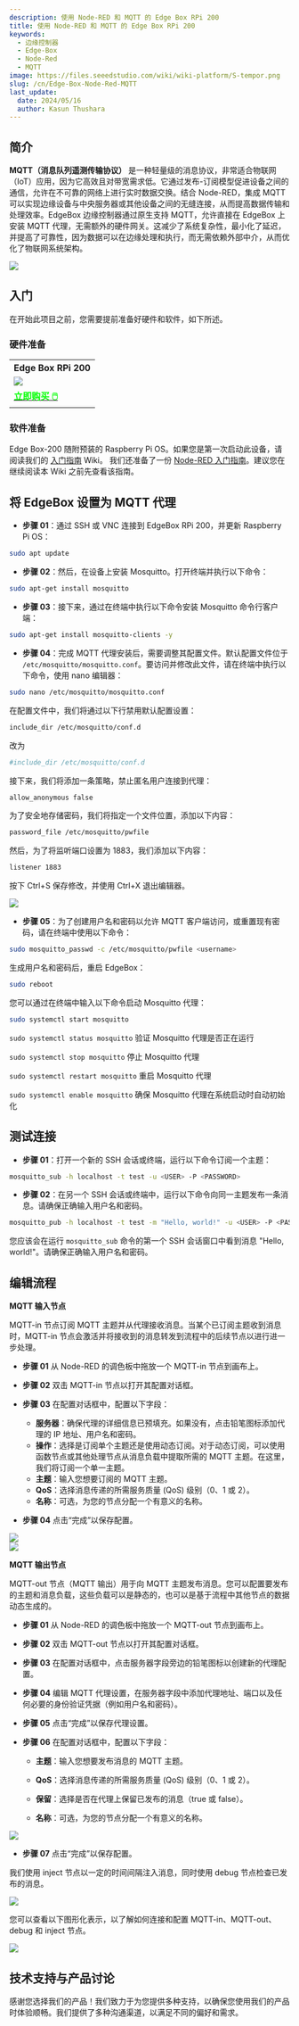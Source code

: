```yaml
---
description: 使用 Node-RED 和 MQTT 的 Edge Box RPi 200
title: 使用 Node-RED 和 MQTT 的 Edge Box RPi 200
keywords:
  - 边缘控制器
  - Edge-Box
  - Node-Red
  - MQTT
image: https://files.seeedstudio.com/wiki/wiki-platform/S-tempor.png
slug: /cn/Edge-Box-Node-Red-MQTT
last_update:
  date: 2024/05/16
  author: Kasun Thushara
---
```


## 简介

**MQTT（消息队列遥测传输协议）** 是一种轻量级的消息协议，非常适合物联网（IoT）应用，因为它高效且对带宽需求低。它通过发布-订阅模型促进设备之间的通信，允许在不可靠的网络上进行实时数据交换。结合 Node-RED，集成 MQTT 可以实现边缘设备与中央服务器或其他设备之间的无缝连接，从而提高数据传输和处理效率。EdgeBox 边缘控制器通过原生支持 MQTT，允许直接在 EdgeBox 上安装 MQTT 代理，无需额外的硬件网关。这减少了系统复杂性，最小化了延迟，并提高了可靠性，因为数据可以在边缘处理和执行，而无需依赖外部中介，从而优化了物联网系统架构。

<div style={{textAlign:'center'}}><img src="https://files.seeedstudio.com/wiki/Edge_Box/nodered/noderedmqtt.png" style={{width:800, height:'auto'}}/></div>

## 入门

在开始此项目之前，您需要提前准备好硬件和软件，如下所述。

### 硬件准备

<div class="table-center">
	<table class="table-nobg">
    <tr class="table-trnobg">
      <th class="table-trnobg">Edge Box RPi 200</th>
		</tr>
    <tr class="table-trnobg"></tr>
		<tr class="table-trnobg">
			<td class="table-trnobg"><div style={{textAlign:'center'}}><img src="https://media-cdn.seeedstudio.com/media/catalog/product/cache/bb49d3ec4ee05b6f018e93f896b8a25d/1/-/1-102991599_edgebox-rpi-200-first.jpg" style={{width:300, height:'auto'}}/></div></td>
		</tr>
    <tr class="table-trnobg"></tr>
		<tr class="table-trnobg">
			<td class="table-trnobg"><div class="get_one_now_container" style={{textAlign: 'center'}}><a class="get_one_now_item" href="https://www.seeedstudio.com/EdgeBox-RPi-200-CM4104016-p-5486.html" target="_blank" rel="noopener noreferrer">
              <strong><span><font color={'FFFFFF'} size={"4"}> 立即购买 🖱️</font></span></strong>
          </a></div></td>
        </tr>
    </table>
    </div>

### 软件准备

Edge Box-200 随附预装的 Raspberry Pi OS。如果您是第一次启动此设备，请阅读我们的 [入门指南](https://wiki.seeedstudio.com/cn/Edge_Box_introduction/) Wiki。
我们还准备了一份 [Node-RED 入门指南](https://wiki.seeedstudio.com/cn/Edge-Box-Getting-Started-with-Node-Red/)。建议您在继续阅读本 Wiki 之前先查看该指南。

## 将 EdgeBox 设置为 MQTT 代理

- **步骤 01**：通过 SSH 或 VNC 连接到 EdgeBox RPi 200，并更新 Raspberry Pi OS：
```sh
sudo apt update
```
- **步骤 02**：然后，在设备上安装 Mosquitto。打开终端并执行以下命令：

```sh
sudo apt-get install mosquitto 
```

- **步骤 03**：接下来，通过在终端中执行以下命令安装 Mosquitto 命令行客户端：

```sh
sudo apt-get install mosquitto-clients -y
```
- **步骤 04**：完成 MQTT 代理安装后，需要调整其配置文件。默认配置文件位于 `/etc/mosquitto/mosquitto.conf`。要访问并修改此文件，请在终端中执行以下命令，使用 nano 编辑器：

```sh
sudo nano /etc/mosquitto/mosquitto.conf
```

在配置文件中，我们将通过以下行禁用默认配置设置：

```sh
include_dir /etc/mosquitto/conf.d
```
改为

```sh
#include_dir /etc/mosquitto/conf.d
```

接下来，我们将添加一条策略，禁止匿名用户连接到代理：

```sh
allow_anonymous false
```

为了安全地存储密码，我们将指定一个文件位置，添加以下内容：

```sh
password_file /etc/mosquitto/pwfile
```
然后，为了将监听端口设置为 1883，我们添加以下内容：

```sh
listener 1883
```
按下 Ctrl+S 保存修改，并使用 Ctrl+X 退出编辑器。

<div style={{textAlign:'center'}}><img src="https://files.seeedstudio.com/wiki/Edge_Box/nodered/mqttconfig.PNG" style={{width:800, height:'auto'}}/></div>

- **步骤 05**：为了创建用户名和密码以允许 MQTT 客户端访问，或重置现有密码，请在终端中使用以下命令：

```sh
sudo mosquitto_passwd -c /etc/mosquitto/pwfile <username>
```
生成用户名和密码后，重启 EdgeBox：

```sh
sudo reboot
```

您可以通过在终端中输入以下命令启动 Mosquitto 代理：

```sh
sudo systemctl start mosquitto
```
`sudo systemctl status mosquitto`   验证 Mosquitto 代理是否正在运行

`sudo systemctl stop mosquitto`     停止 Mosquitto 代理

`sudo systemctl restart mosquitto`  重启 Mosquitto 代理

`sudo systemctl enable mosquitto`   确保 Mosquitto 代理在系统启动时自动初始化

## 测试连接

- **步骤 01**：打开一个新的 SSH 会话或终端，运行以下命令订阅一个主题：

```sh
mosquitto_sub -h localhost -t test -u <USER> -P <PASSWORD>
```

- **步骤 02**：在另一个 SSH 会话或终端中，运行以下命令向同一主题发布一条消息。请确保正确输入用户名和密码。

```sh
mosquitto_pub -h localhost -t test -m "Hello, world!" -u <USER> -P <PASSWORD>
```

您应该会在运行 `mosquitto_sub` 命令的第一个 SSH 会话窗口中看到消息 "Hello, world!"。请确保正确输入用户名和密码。



## 编辑流程

**MQTT 输入节点**

MQTT-in 节点订阅 MQTT 主题并从代理接收消息。当某个已订阅主题收到消息时，MQTT-in 节点会激活并将接收到的消息转发到流程中的后续节点以进行进一步处理。

- **步骤 01** 从 Node-RED 的调色板中拖放一个 MQTT-in 节点到画布上。
- **步骤 02** 双击 MQTT-in 节点以打开其配置对话框。
- **步骤 03** 在配置对话框中，配置以下字段：
  - **服务器**：确保代理的详细信息已预填充。如果没有，点击铅笔图标添加代理的 IP 地址、用户名和密码。
  - **操作**：选择是订阅单个主题还是使用动态订阅。对于动态订阅，可以使用函数节点或其他处理节点从消息负载中提取所需的 MQTT 主题。在这里，我们将订阅一个单一主题。
  - **主题**：输入您想要订阅的 MQTT 主题。
  - **QoS**：选择消息传递的所需服务质量 (QoS) 级别（0、1 或 2）。
  - **名称**：可选，为您的节点分配一个有意义的名称。

- **步骤 04** 点击“完成”以保存配置。

<div style={{textAlign:'center'}}><img src="https://files.seeedstudio.com/wiki/Edge_Box/nodered/connection.PNG" style={{width:600, height:'auto'}}/></div>

<div style={{textAlign:'center'}}><img src="https://files.seeedstudio.com/wiki/Edge_Box/nodered/mqttin.PNG" style={{width:600, height:'auto'}}/></div>

**MQTT 输出节点**

MQTT-out 节点（MQTT 输出）用于向 MQTT 主题发布消息。您可以配置要发布的主题和消息负载，这些负载可以是静态的，也可以是基于流程中其他节点的数据动态生成的。

- **步骤 01** 从 Node-RED 的调色板中拖放一个 MQTT-out 节点到画布上。

- **步骤 02** 双击 MQTT-out 节点以打开其配置对话框。

- **步骤 03** 在配置对话框中，点击服务器字段旁边的铅笔图标以创建新的代理配置。

- **步骤 04** 编辑 MQTT 代理设置，在服务器字段中添加代理地址、端口以及任何必要的身份验证凭据（例如用户名和密码）。

- **步骤 05** 点击“完成”以保存代理设置。

- **步骤 06** 在配置对话框中，配置以下字段：

  - **主题**：输入您想要发布消息的 MQTT 主题。
  
  - **QoS**：选择消息传递的所需服务质量 (QoS) 级别（0、1 或 2）。
  
  - **保留**：选择是否在代理上保留已发布的消息（true 或 false）。
  
  - **名称**：可选，为您的节点分配一个有意义的名称。

<div style={{textAlign:'center'}}><img src="https://files.seeedstudio.com/wiki/Edge_Box/nodered/mqttout.PNG" style={{width:600, height:'auto'}}/></div>

- **步骤 07** 点击“完成”以保存配置。

我们使用 inject 节点以一定的时间间隔注入消息，同时使用 debug 节点检查已发布的消息。

<div style={{textAlign:'center'}}><img src="https://files.seeedstudio.com/wiki/Edge_Box/nodered/debugnode.PNG" style={{width:600, height:'auto'}}/></div>

您可以查看以下图形化表示，以了解如何连接和配置 MQTT-in、MQTT-out、debug 和 inject 节点。

<div style={{textAlign:'center'}}><img src="https://files.seeedstudio.com/wiki/Edge_Box/nodered/mqtt-edgebox.gif" style={{width:800, height:'auto'}}/></div>

## 技术支持与产品讨论

感谢您选择我们的产品！我们致力于为您提供多种支持，以确保您使用我们的产品时体验顺畅。我们提供了多种沟通渠道，以满足不同的偏好和需求。

<div class="button_tech_support_container">
<a href="https://forum.seeedstudio.com/" class="button_forum"></a> 
<a href="https://www.seeedstudio.com/contacts" class="button_email"></a>
</div>

<div class="button_tech_support_container">
<a href="https://discord.gg/eWkprNDMU7" class="button_discord"></a> 
<a href="https://github.com/Seeed-Studio/wiki-documents/discussions/69" class="button_discussion"></a>
</div>
